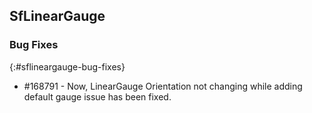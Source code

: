 ## SfLinearGauge

### Bug Fixes
{:#sflineargauge-bug-fixes}

*  \#168791 - Now, LinearGauge Orientation not changing while adding default gauge issue has been fixed.
